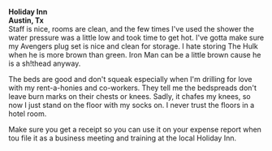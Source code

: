 **Holiday Inn**  
**Austin, Tx**  
Staff is nice, rooms are clean, and the few times I've used the shower the water pressure was a little low and took time to get hot. I've gotta make sure my Avengers plug set is nice and clean for storage. I hate storing The Hulk when he is more brown than green. Iron Man can be a little brown cause he is a sh!thead anyway. 

The beds are good and don't squeak especially when I'm drilling for love with my rent-a-honies and co-workers. They tell me the bedspreads don't leave burn marks on their chests or knees. Sadly, it chafes my knees, so now I just stand on the floor with my socks on. I never trust the floors in a hotel room.

Make sure you get a receipt so you can use it on your expense report when tou file it as a business meeting and training at the local Holiday Inn.
